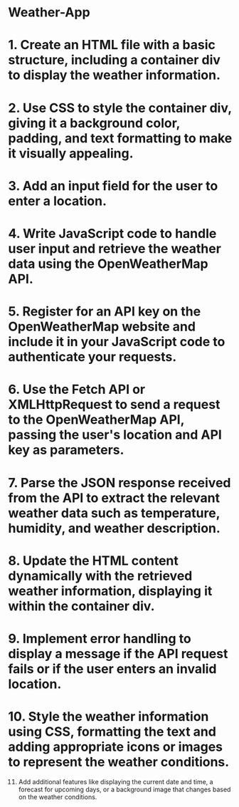# Weather-App
# 1. Create an HTML file with a basic structure, including a container div to display the weather information.
# 2. Use CSS to style the container div, giving it a background color, padding, and text formatting to make it visually appealing.
# 3. Add an input field for the user to enter a location.
# 4. Write JavaScript code to handle user input and retrieve the weather data using the OpenWeatherMap API.
# 5. Register for an API key on the OpenWeatherMap website and include it in your JavaScript code to authenticate your requests.
# 6. Use the Fetch API or XMLHttpRequest to send a request to the OpenWeatherMap API, passing the user's location and API key as parameters.
# 7. Parse the JSON response received from the API to extract the relevant weather data such as temperature, humidity, and weather description.
# 8. Update the HTML content dynamically with the retrieved weather information, displaying it within the container div.
# 9. Implement error handling to display a message if the API request fails or if the user enters an invalid location.
# 10. Style the weather information using CSS, formatting the text and adding appropriate icons or images to represent the weather conditions.
 11. Add additional features like displaying the current date and time, a forecast for upcoming days, or a background image that changes based on the weather conditions.
